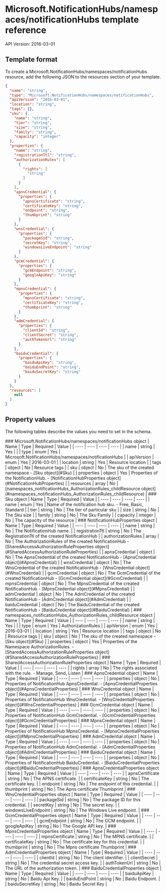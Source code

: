 # Microsoft.NotificationHubs/namespaces/notificationHubs template reference
API Version: 2016-03-01
## Template format

To create a Microsoft.NotificationHubs/namespaces/notificationHubs resource, add the following JSON to the resources section of your template.

```json
{
  "name": "string",
  "type": "Microsoft.NotificationHubs/namespaces/notificationHubs",
  "apiVersion": "2016-03-01",
  "location": "string",
  "tags": {},
  "sku": {
    "name": "string",
    "tier": "string",
    "size": "string",
    "family": "string",
    "capacity": "integer"
  },
  "properties": {
    "name": "string",
    "registrationTtl": "string",
    "authorizationRules": [
      {
        "rights": [
          "string"
        ]
      }
    ],
    "apnsCredential": {
      "properties": {
        "apnsCertificate": "string",
        "certificateKey": "string",
        "endpoint": "string",
        "thumbprint": "string"
      }
    },
    "wnsCredential": {
      "properties": {
        "packageSid": "string",
        "secretKey": "string",
        "windowsLiveEndpoint": "string"
      }
    },
    "gcmCredential": {
      "properties": {
        "gcmEndpoint": "string",
        "googleApiKey": "string"
      }
    },
    "mpnsCredential": {
      "properties": {
        "mpnsCertificate": "string",
        "certificateKey": "string",
        "thumbprint": "string"
      }
    },
    "admCredential": {
      "properties": {
        "clientId": "string",
        "clientSecret": "string",
        "authTokenUrl": "string"
      }
    },
    "baiduCredential": {
      "properties": {
        "baiduApiKey": "string",
        "baiduEndPoint": "string",
        "baiduSecretKey": "string"
      }
    }
  },
  "resources": [
    null
  ]
}
```
## Property values

The following tables describe the values you need to set in the schema.

<a id="Microsoft.NotificationHubs/namespaces/notificationHubs" />
### Microsoft.NotificationHubs/namespaces/notificationHubs object
|  Name | Type | Required | Value |
|  ---- | ---- | ---- | ---- |
|  name | string | Yes |  |
|  type | enum | Yes | Microsoft.NotificationHubs/namespaces/notificationHubs |
|  apiVersion | enum | Yes | 2016-03-01 |
|  location | string | Yes | Resource location |
|  tags | object | No | Resource tags |
|  sku | object | No | The sku of the created namespace - [Sku object](#Sku) |
|  properties | object | Yes | Properties of the NotificationHub. - [NotificationHubProperties object](#NotificationHubProperties) |
|  resources | array | No | [namespaces_notificationHubs_AuthorizationRules_childResource object](#namespaces_notificationHubs_AuthorizationRules_childResource) |


<a id="Sku" />
### Sku object
|  Name | Type | Required | Value |
|  ---- | ---- | ---- | ---- |
|  name | enum | Yes | Name of the notification hub sku. - Free, Basic, Standard |
|  tier | string | No | The tier of particular sku |
|  size | string | No | The Sku size |
|  family | string | No | The Sku Family |
|  capacity | integer | No | The capacity of the resource |


<a id="NotificationHubProperties" />
### NotificationHubProperties object
|  Name | Type | Required | Value |
|  ---- | ---- | ---- | ---- |
|  name | string | No | The NotificationHub name. |
|  registrationTtl | string | No | The RegistrationTtl of the created NotificationHub |
|  authorizationRules | array | No | The AuthorizationRules of the created NotificationHub - [SharedAccessAuthorizationRuleProperties object](#SharedAccessAuthorizationRuleProperties) |
|  apnsCredential | object | No | The ApnsCredential of the created NotificationHub - [ApnsCredential object](#ApnsCredential) |
|  wnsCredential | object | No | The WnsCredential of the created NotificationHub - [WnsCredential object](#WnsCredential) |
|  gcmCredential | object | No | The GcmCredential of the created NotificationHub - [GcmCredential object](#GcmCredential) |
|  mpnsCredential | object | No | The MpnsCredential of the created NotificationHub - [MpnsCredential object](#MpnsCredential) |
|  admCredential | object | No | The AdmCredential of the created NotificationHub - [AdmCredential object](#AdmCredential) |
|  baiduCredential | object | No | The BaiduCredential of the created NotificationHub - [BaiduCredential object](#BaiduCredential) |


<a id="namespaces_notificationHubs_AuthorizationRules_childResource" />
### namespaces_notificationHubs_AuthorizationRules_childResource object
|  Name | Type | Required | Value |
|  ---- | ---- | ---- | ---- |
|  name | string | Yes |  |
|  type | enum | Yes | AuthorizationRules |
|  apiVersion | enum | Yes | 2016-03-01 |
|  location | string | Yes | Resource location |
|  tags | object | No | Resource tags |
|  sku | object | No | The sku of the created namespace - [Sku object](#Sku) |
|  properties | object | Yes | Properties of the Namespace AuthorizationRules. - [SharedAccessAuthorizationRuleProperties object](#SharedAccessAuthorizationRuleProperties) |


<a id="SharedAccessAuthorizationRuleProperties" />
### SharedAccessAuthorizationRuleProperties object
|  Name | Type | Required | Value |
|  ---- | ---- | ---- | ---- |
|  rights | array | No | The rights associated with the rule. - Manage, Send, Listen |


<a id="ApnsCredential" />
### ApnsCredential object
|  Name | Type | Required | Value |
|  ---- | ---- | ---- | ---- |
|  properties | object | No | Properties of NotificationHub ApnsCredential. - [ApnsCredentialProperties object](#ApnsCredentialProperties) |


<a id="WnsCredential" />
### WnsCredential object
|  Name | Type | Required | Value |
|  ---- | ---- | ---- | ---- |
|  properties | object | No | Properties of NotificationHub WnsCredential. - [WnsCredentialProperties object](#WnsCredentialProperties) |


<a id="GcmCredential" />
### GcmCredential object
|  Name | Type | Required | Value |
|  ---- | ---- | ---- | ---- |
|  properties | object | No | Properties of NotificationHub GcmCredential. - [GcmCredentialProperties object](#GcmCredentialProperties) |


<a id="MpnsCredential" />
### MpnsCredential object
|  Name | Type | Required | Value |
|  ---- | ---- | ---- | ---- |
|  properties | object | No | Properties of NotificationHub MpnsCredential. - [MpnsCredentialProperties object](#MpnsCredentialProperties) |


<a id="AdmCredential" />
### AdmCredential object
|  Name | Type | Required | Value |
|  ---- | ---- | ---- | ---- |
|  properties | object | No | Properties of NotificationHub AdmCredential. - [AdmCredentialProperties object](#AdmCredentialProperties) |


<a id="BaiduCredential" />
### BaiduCredential object
|  Name | Type | Required | Value |
|  ---- | ---- | ---- | ---- |
|  properties | object | No | Properties of NotificationHub BaiduCredential. - [BaiduCredentialProperties object](#BaiduCredentialProperties) |


<a id="ApnsCredentialProperties" />
### ApnsCredentialProperties object
|  Name | Type | Required | Value |
|  ---- | ---- | ---- | ---- |
|  apnsCertificate | string | No | The APNS certificate. |
|  certificateKey | string | No | The certificate key. |
|  endpoint | string | No | The endpoint of this credential. |
|  thumbprint | string | No | The Apns certificate Thumbprint |


<a id="WnsCredentialProperties" />
### WnsCredentialProperties object
|  Name | Type | Required | Value |
|  ---- | ---- | ---- | ---- |
|  packageSid | string | No | The package ID for this credential. |
|  secretKey | string | No | The secret key. |
|  windowsLiveEndpoint | string | No | The Windows Live endpoint. |


<a id="GcmCredentialProperties" />
### GcmCredentialProperties object
|  Name | Type | Required | Value |
|  ---- | ---- | ---- | ---- |
|  gcmEndpoint | string | No | The GCM endpoint. |
|  googleApiKey | string | No | The Google API key. |


<a id="MpnsCredentialProperties" />
### MpnsCredentialProperties object
|  Name | Type | Required | Value |
|  ---- | ---- | ---- | ---- |
|  mpnsCertificate | string | No | The MPNS certificate. |
|  certificateKey | string | No | The certificate key for this credential. |
|  thumbprint | string | No | The Mpns certificate Thumbprint |


<a id="AdmCredentialProperties" />
### AdmCredentialProperties object
|  Name | Type | Required | Value |
|  ---- | ---- | ---- | ---- |
|  clientId | string | No | The client identifier. |
|  clientSecret | string | No | The credential secret access key. |
|  authTokenUrl | string | No | The URL of the authorization token. |


<a id="BaiduCredentialProperties" />
### BaiduCredentialProperties object
|  Name | Type | Required | Value |
|  ---- | ---- | ---- | ---- |
|  baiduApiKey | string | No | Baidu Api Key. |
|  baiduEndPoint | string | No | Baidu Endpoint. |
|  baiduSecretKey | string | No | Baidu Secret Key |


